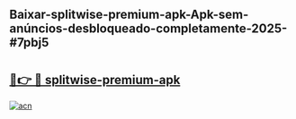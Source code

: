 ## Baixar-splitwise-premium-apk-Apk-sem-anúncios-desbloqueado-completamente-2025-#7pbj5

# <h2><a href="https://ainizakaria.my?title=splitwise-premium-apk&ref=20M">🔗👉 🔴 splitwise-premium-apk</a></h2>

[![acn](https://github.com/user-attachments/assets/0f9c940e-d8b0-45ae-aac7-cd30a18b3e1c)](https://ainizakaria.my?title=splitwise-premium-apk&ref=20M)

